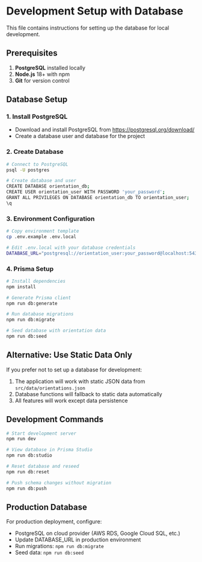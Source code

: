 # Development Setup with Database

This file contains instructions for setting up the database for local development.

## Prerequisites

1. **PostgreSQL** installed locally
2. **Node.js** 18+ with npm
3. **Git** for version control

## Database Setup

### 1. Install PostgreSQL
- Download and install PostgreSQL from https://postgresql.org/download/
- Create a database user and database for the project

### 2. Create Database
```bash
# Connect to PostgreSQL
psql -U postgres

# Create database and user
CREATE DATABASE orientation_db;
CREATE USER orientation_user WITH PASSWORD 'your_password';
GRANT ALL PRIVILEGES ON DATABASE orientation_db TO orientation_user;
\q
```

### 3. Environment Configuration
```bash
# Copy environment template
cp .env.example .env.local

# Edit .env.local with your database credentials
DATABASE_URL="postgresql://orientation_user:your_password@localhost:5432/orientation_db"
```

### 4. Prisma Setup
```bash
# Install dependencies
npm install

# Generate Prisma client
npm run db:generate

# Run database migrations
npm run db:migrate

# Seed database with orientation data
npm run db:seed
```

## Alternative: Use Static Data Only

If you prefer not to set up a database for development:

1. The application will work with static JSON data from `src/data/orientations.json`
2. Database functions will fallback to static data automatically
3. All features will work except data persistence

## Development Commands

```bash
# Start development server
npm run dev

# View database in Prisma Studio
npm run db:studio

# Reset database and reseed
npm run db:reset

# Push schema changes without migration
npm run db:push
```

## Production Database

For production deployment, configure:
- PostgreSQL on cloud provider (AWS RDS, Google Cloud SQL, etc.)
- Update DATABASE_URL in production environment
- Run migrations: `npm run db:migrate`
- Seed data: `npm run db:seed`
